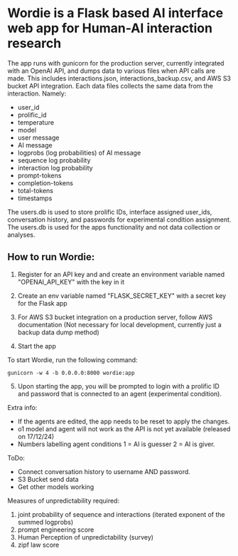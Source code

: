 # Wordie is a Flask based AI interface web app for Human-AI interaction research

The app runs with gunicorn for the production server, currently integrated with an OpenAI API, and dumps data to various files when API calls are made. This includes interactions.json, interactions_backup.csv, and AWS S3 bucket API integration. 
Each data files collects the same data from the interaction. Namely:
- user_id
- prolific_id
- temperature
- model
- user message
- AI message
- logprobs (log probabilities) of AI message
- sequence log probability
- interaction log probability
- prompt-tokens
- completion-tokens
- total-tokens
- timestamps

The users.db is used to store prolific IDs, interface assigned user_ids, conversation history, and passwords for experimental condition assignment.
The users.db is used for the apps functionality and not data collection or analyses. 


## How to run Wordie:

1. Register for an API key and and create an environment variable named "OPENAI_API_KEY" with the key in it
2. Create an env variable named "FLASK_SECRET_KEY" with a secret key for the Flask app
3. For AWS S3 bucket integration on a production server, follow AWS documentation (Not necessary for local development, currently just a backup data dump method) 

4. Start the app

To start Wordie, run the following command:

```
gunicorn -w 4 -b 0.0.0.0:8000 wordie:app

```

5. Upon starting the app, you will be prompted to login with a prolific ID and password that is connected to an agent (experimental condition). 



Extra info:

- If the agents are edited, the app needs to be reset to apply the changes.
- o1 model and agent will not work as the API is not yet available (released on 17/12/24)
- Numbers labelling agent conditions 1 = AI is guesser 2 = AI is giver.


ToDo:
- Connect conversation history to username AND password. 
- S3 Bucket send data 
- Get other models working

Measures of unpredictability required:
1. joint probability of sequence and interactions (iterated exponent of the summed logprobs)
2. prompt engineering score
3. Human Perception of unpredictability (survey)
4. zipf law score